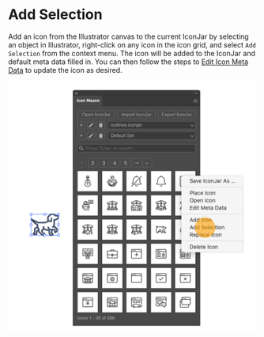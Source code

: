 # Add Selection

Add an icon from the Illustrator canvas to the current IconJar by selecting an object in Illustrator, right-click on any icon in the icon grid, and select `Add Selection` from the context menu. The icon will be added to the IconJar and default meta data filled in. You can then follow the steps to [Edit Icon Meta Data](edit-icon.md) to update the icon as desired.

![Add Selected Icon](./images/add-selection.png#half-size)
